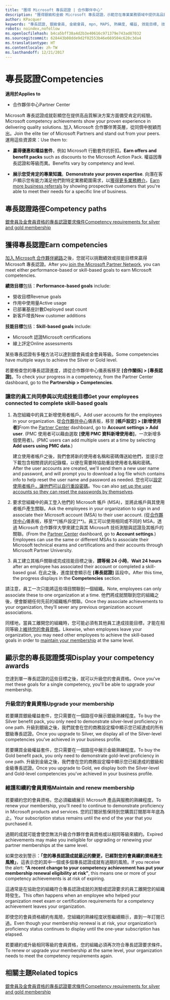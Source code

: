 ```yaml
---
title: "獲得 Microsoft 專長認證 | 合作夥伴中心"
description: "獲得銀級和金級 Microsoft 專長認證，示範您在專業業務領域中提供高品質解決方案備受肯定的專業"
author: KPacquer
keywords: "專長認證, 銀級會員, 金級會員, mpn, MAPS, 熟練度, 權益, 效能目標, 技能目標"
robots: noindex,nofollow
ms.openlocfilehash: b4ca5bff38a4d2b3e40616c971379e743ad87032
ms.sourcegitcommit: 628443b08dde9d2f02553b46e669504c620c3da4
ms.translationtype: HT
ms.contentlocale: zh-TW
ms.lasthandoff: 12/21/2017
---
```

<!--
•   FWLink https://go.microsoft.com/fwlink/?linkid=851080 : top of page
•   FWLink https://go.microsoft.com/fwlink/?linkid=851281: top of page (duplicate)
•   FWLink https://go.microsoft.com/fwlink/?linkid=851079: Competencies (#attainment_paths)
•   FWLink https://go.microsoft.com/fwlink/?linkid=851081: Maintain and renew membership (#maintain_membership)
•   FWLink https://go.microsoft.com/fwlink/?linkid=851082: Get your employees connected to complete skill-based goals (#associating_achievements)
•   FWLink https://go.microsoft.com/fwlink/?linkid=851083 : Achievement overrides (#achievement_override)
•   FWLink: https://go.microsoft.com/fwlink/?linkid=851236: UI link, goes to the place where you import new users. Temporarily points to the Partner Center homepage.
•   FWLink: https://go.microsoft.com/fwlink/?linkid=851607 :Will go to the docs page for Silver/Gold competency achievements. Currently goes to https://partnercenter.microsoft.com/partner/cloud-solution-provider 

 -->

# <a name="competencies"></a><span data-ttu-id="22c27-104">專長認證</span><span class="sxs-lookup"><span data-stu-id="22c27-104">Competencies</span></span>

**<span data-ttu-id="22c27-105">適用於</span><span class="sxs-lookup"><span data-stu-id="22c27-105">Applies to</span></span>**
-  <span data-ttu-id="22c27-106">合作夥伴中心</span><span class="sxs-lookup"><span data-stu-id="22c27-106">Partner Center</span></span>

<span data-ttu-id="22c27-107">Microsoft 專長認證成就彰顯您在提供高品質解決方案方面備受肯定的經驗。</span><span class="sxs-lookup"><span data-stu-id="22c27-107">Microsoft competency achievements show your proven experience in delivering quality solutions.</span></span> <span data-ttu-id="22c27-108">加入 Microsoft 合作夥伴菁英層，從同儕中脫穎而出。</span><span class="sxs-lookup"><span data-stu-id="22c27-108">Join the elite tier of Microsoft Partners and stand out from your peers.</span></span> <span data-ttu-id="22c27-109">運用這些資源來：</span><span class="sxs-lookup"><span data-stu-id="22c27-109">Use them to:</span></span> 

*  <span data-ttu-id="22c27-110">**贏得優惠和權益套件**，例如 Microsoft 行動套件的折扣。</span><span class="sxs-lookup"><span data-stu-id="22c27-110">**Earn offers and benefit packs** such as discounts to the Microsoft Action Pack.</span></span> <span data-ttu-id="22c27-111">權益因專長認證和等級而異。</span><span class="sxs-lookup"><span data-stu-id="22c27-111">Benefits vary by competency and level.</span></span> 

*  <span data-ttu-id="22c27-112">**展示您受肯定的專業知識**。</span><span class="sxs-lookup"><span data-stu-id="22c27-112">**Demonstrate your proven expertise**.</span></span> <span data-ttu-id="22c27-113">向潛在客戶顯示您有能力滿足他們對特定業務範圍需求，以[獲得更多業務轉介](referrals.md)。</span><span class="sxs-lookup"><span data-stu-id="22c27-113">[Earn more business referrals](referrals.md) by showing prospective customers that you're able to meet their needs for a specific line of business.</span></span>

## <a href="" id="attainment_paths"></a><span data-ttu-id="22c27-114">專長認證路徑</span><span class="sxs-lookup"><span data-stu-id="22c27-114">Competency paths</span></span>

[<span data-ttu-id="22c27-115">銀會員及金會員資格的專長認證要求條件</span><span class="sxs-lookup"><span data-stu-id="22c27-115">Competency requirements for silver and gold membership</span></span>](learn-about-competencies.md)

## <a name="earn-competencies"></a><span data-ttu-id="22c27-116">獲得專長認證</span><span class="sxs-lookup"><span data-stu-id="22c27-116">Earn competencies</span></span>

<span data-ttu-id="22c27-117">[加入 Microsoft 合作夥伴網路](mpn-overview.md)之後，您就可以挑戰績效或技能目標來贏得 Microsoft 專長認證。</span><span class="sxs-lookup"><span data-stu-id="22c27-117">After you [join the Microsoft Partner Network](mpn-overview.md), you can meet either performance-based or skill-based goals to earn Microsoft competencies.</span></span> 

<span data-ttu-id="22c27-118">**績效目標**包括：</span><span class="sxs-lookup"><span data-stu-id="22c27-118">**Performance-based goals** include:</span></span> 
* <span data-ttu-id="22c27-119">營收目標</span><span class="sxs-lookup"><span data-stu-id="22c27-119">Revenue goals</span></span>
* <span data-ttu-id="22c27-120">作用中使用量</span><span class="sxs-lookup"><span data-stu-id="22c27-120">Active usage</span></span>
* <span data-ttu-id="22c27-121">已部署基座計數</span><span class="sxs-lookup"><span data-stu-id="22c27-121">Deployed seat count</span></span>
* <span data-ttu-id="22c27-122">新客戶增長</span><span class="sxs-lookup"><span data-stu-id="22c27-122">New customer additions</span></span>

<span data-ttu-id="22c27-123">**技能目標**包括：</span><span class="sxs-lookup"><span data-stu-id="22c27-123">**Skill-based goals** include:</span></span> 
* <span data-ttu-id="22c27-124">Microsoft 認證</span><span class="sxs-lookup"><span data-stu-id="22c27-124">Microsoft certifications</span></span>
* <span data-ttu-id="22c27-125">線上評定</span><span class="sxs-lookup"><span data-stu-id="22c27-125">Online assessments</span></span> 

<span data-ttu-id="22c27-126">某些專長認證有多種方法可以達到銀會員或金會員等級。</span><span class="sxs-lookup"><span data-stu-id="22c27-126">Some competencies have multiple ways to achieve the Silver or Gold level.</span></span>

<span data-ttu-id="22c27-127">若要檢查您的專長認證進度，請從合作夥伴中心儀表板移至 **\[合作關係\] > \[專長認證\]**。</span><span class="sxs-lookup"><span data-stu-id="22c27-127">To check your progress in a competency, from the Partner Center dashboard, go to the **Partnership > Competencies**.</span></span> 

### <a href="" id="associating_achievements"></a><span data-ttu-id="22c27-128">讓您的員工共同參與以完成技能目標</span><span class="sxs-lookup"><span data-stu-id="22c27-128">Get your employees connected to complete skill-based goals</span></span>

1.  <span data-ttu-id="22c27-129">為您組織中的員工新增使用者帳戶。</span><span class="sxs-lookup"><span data-stu-id="22c27-129">Add user accounts for the employees in your organization.</span></span> <span data-ttu-id="22c27-130">從[合作夥伴中心](http://partnercenter.microsoft.com)儀表板，移至 **\[帳戶設定\] > \[新增使用者\]**</span><span class="sxs-lookup"><span data-stu-id="22c27-130">From the [Partner Center](http://partnercenter.microsoft.com) dashboard, go to **Account settings > Add user**.</span></span> <span data-ttu-id="22c27-131">(PMC 使用者可以藉由選取 **\[使用 PMC 資料新增使用者\]**，一次新增多個使用者)。</span><span class="sxs-lookup"><span data-stu-id="22c27-131">(PMC users can add multiple users at a time by selecting **Add users using PMC data**.)</span></span>

    <span data-ttu-id="22c27-132">建立使用者帳戶之後，我們會將新的使用者名稱和密碼傳送給他們，並提示您下載包含相關資訊的記錄檔，以便在需要時協助重設使用者名稱和密碼。</span><span class="sxs-lookup"><span data-stu-id="22c27-132">After the user accounts are created, we'll send them a new user name and password, and will prompt you to download a log file which contains info to help reset the user name and password as needed.</span></span> <span data-ttu-id="22c27-133">您也可以[設定使用者帳戶，讓他們可以自行重設密碼](https://docs.microsoft.com/en-us/azure/active-directory/active-directory-passwords-getting-started)。</span><span class="sxs-lookup"><span data-stu-id="22c27-133">You can also [set up the user accounts so they can reset the passwords by themselves](https://docs.microsoft.com/en-us/azure/active-directory/active-directory-passwords-getting-started).</span></span>

2. <span data-ttu-id="22c27-134">要求您組織中的員工登入他們的 Microsoft 帳戶 (MSA)，並將此帳戶與其使用者帳戶產生關聯。</span><span class="sxs-lookup"><span data-stu-id="22c27-134">Ask the employees in your organization to sign in and associate their Microsoft account (MSA) to their user account.</span></span> <span data-ttu-id="22c27-135">(從[合作夥伴中心](http://partnercenter.microsoft.com)儀表板，移至**\[帳戶設定\]**)。員工可以使用相同或不同的 MSA，透過 Microsoft 合作夥伴大學來建立與其 Microsoft 技術測驗與認證及其帳戶的關聯。</span><span class="sxs-lookup"><span data-stu-id="22c27-135">(From the [Partner Center](http://partnercenter.microsoft.com) dashboard, go to **Account settings**.) Employees can use the same or different MSAs to associate their Microsoft technical exams and certifications and their accounts through Microsoft Partner University.</span></span>

3.  <span data-ttu-id="22c27-136">員工建立其帳戶關聯或完成技能目標之後，**請等候 24 小時**。</span><span class="sxs-lookup"><span data-stu-id="22c27-136">**Wait 24 hours** after an employee has associated their account or completed a skill-based goal.</span></span> <span data-ttu-id="22c27-137">在此之後，進度就會顯示在 **\[專長認證\]** 區段中。</span><span class="sxs-lookup"><span data-stu-id="22c27-137">After this time, the progress displays in the **Competencies** section.</span></span>

<span data-ttu-id="22c27-138">請注意，員工一次只能將這些項目關聯到一個組織。</span><span class="sxs-lookup"><span data-stu-id="22c27-138">Note, employees can only associate these to one organization at a time.</span></span> <span data-ttu-id="22c27-139">他們將成就關聯到您的組織之後，便會斷絕任何先前的組織帳戶關聯。</span><span class="sxs-lookup"><span data-stu-id="22c27-139">Once they associate achievements to your organization, they’ll sever any previous organization account associations.</span></span>

<span data-ttu-id="22c27-140">同樣地，當員工離開您的組織時，您可能必須有其他員工達成技能目標，才能在相同等級上[維持您的會員資格](#maintaining_membership)。</span><span class="sxs-lookup"><span data-stu-id="22c27-140">Likewise, when employees leave your organization, you may need other employees to achieve the skill-based goals in order to [maintain your membership](#maintaining_membership) at the same level.</span></span>

## <a name="display-your-competency-awards"></a><span data-ttu-id="22c27-141">顯示您的專長認證獎項</span><span class="sxs-lookup"><span data-stu-id="22c27-141">Display your competency awards</span></span>

<span data-ttu-id="22c27-142">您達到單一專長認證的這些目標之後，就可以升級您的會員資格。</span><span class="sxs-lookup"><span data-stu-id="22c27-142">Once you've met these goals for a single competency, you'll be able to upgrade your membership.</span></span>

### <a name="upgrade-your-membership"></a><span data-ttu-id="22c27-143">升級您的會員資格</span><span class="sxs-lookup"><span data-stu-id="22c27-143">Upgrade your membership</span></span>

<span data-ttu-id="22c27-144">若要購買銀級權益套件，您只需要在一個路徑中展示銀級熟練程度。</span><span class="sxs-lookup"><span data-stu-id="22c27-144">To buy the Silver benefit pack, you only need to demonstrate silver-level proficiency in one path.</span></span> <span data-ttu-id="22c27-145">升級到銀級之後，我們就會在您的商務設定檔中顯示您已經達成的所有銀級專長認證。</span><span class="sxs-lookup"><span data-stu-id="22c27-145">Once you upgrade to Silver, we display all of the Silver-level competencies you’ve achieved in your business profile.</span></span> 

<span data-ttu-id="22c27-146">若要購買金級權益套件，您只需要在一個路徑中展示金級熟練程度。</span><span class="sxs-lookup"><span data-stu-id="22c27-146">To buy the Gold benefit pack, you only need to demonstrate gold-level proficiency in one path.</span></span> <span data-ttu-id="22c27-147">升級到金級之後，我們會在您的商務設定檔中顯示您已經達成的銀級和金級專長認證。</span><span class="sxs-lookup"><span data-stu-id="22c27-147">Once you upgrade to Gold, we display both the Silver-level and Gold-level competencies you’ve achieved in your business profile.</span></span> 

### <a href="" id="maintain_membership"></a><span data-ttu-id="22c27-148">維護和續約會員資格</span><span class="sxs-lookup"><span data-stu-id="22c27-148">Maintain and renew membership</span></span>

<span data-ttu-id="22c27-149">若要續約您的會員資格，您必須繼續展示 Microsoft 產品與服務的熟練程度。</span><span class="sxs-lookup"><span data-stu-id="22c27-149">To renew your membership, you’ll need to continue to demonstrate proficiency in Microsoft products and services.</span></span> <span data-ttu-id="22c27-150">您的訂閱狀態保持到您購買訂閱那年年底為止。</span><span class="sxs-lookup"><span data-stu-id="22c27-150">Your subscription status remains until the end of the year that you purchased it.</span></span>

<span data-ttu-id="22c27-151">過期的成就可能會使您無法升級合作夥伴會員資格或以相同等級來續約。</span><span class="sxs-lookup"><span data-stu-id="22c27-151">Expired achievements may make you ineligible for upgrading or renewing your partner memberships at the same level.</span></span> 

<span data-ttu-id="22c27-152">如果您收到警示：**「您的專長認證成就最近的變更，已經對您的會員續約資格產生風險」**，這表示您的其中一個或多個專長認證成就有過期的風險。</span><span class="sxs-lookup"><span data-stu-id="22c27-152">If you receive the alert: **“A recent change to your competency achievement has put your membership renewal eligibility at risk”**, this means one or more of your competency achievements is at risk of expiring.</span></span> 

<span data-ttu-id="22c27-153">這通常是在協助您的組織符合專長認證成就的測驗或認證要求的員工離開您的組織時發生。</span><span class="sxs-lookup"><span data-stu-id="22c27-153">This often happens when an employee who helped your organization meet exam or certification requirements for a competency achievement leaves your organization.</span></span> 

<span data-ttu-id="22c27-154">即使您的會員資格續約有風險，您組織的熟練程度狀態繼續顯示，直到一年訂閱已過。</span><span class="sxs-lookup"><span data-stu-id="22c27-154">Even though your membership renewal is at risk, your organization’s proficiency status continues to display until the one-year subscription has elapsed.</span></span>

<span data-ttu-id="22c27-155">若要續約或升級相同等級的會員資格，您的組織必須再次符合專長認證要求條件。</span><span class="sxs-lookup"><span data-stu-id="22c27-155">To renew or upgrade your membership at the same level, your organization needs to meet the competency requirements again.</span></span>

## <a name="related-topics"></a><span data-ttu-id="22c27-156">相關主題</span><span class="sxs-lookup"><span data-stu-id="22c27-156">Related topics</span></span>

[<span data-ttu-id="22c27-157">銀會員及金會員資格的專長認證要求條件</span><span class="sxs-lookup"><span data-stu-id="22c27-157">Competency requirements for silver and gold membership</span></span>](learn-about-competencies.md)